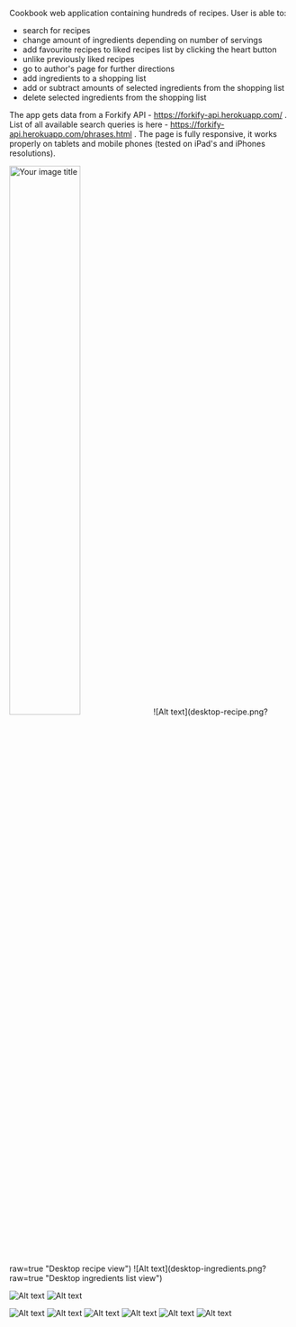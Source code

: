 Cookbook web application containing hundreds of recipes. User is able to:

- search for recipes
- change amount of ingredients depending on number of servings
- add favourite recipes to liked recipes list by clicking the heart button
- unlike previously liked recipes
- go to author's page for further directions
- add ingredients to a shopping list
- add or subtract amounts of selected ingredients from the shopping list
- delete selected ingredients from the shopping list

The app gets data from a Forkify API - https://forkify-api.herokuapp.com/ .
List of all available search queries is here - https://forkify-api.herokuapp.com/phrases.html .
The page is fully responsive, it works properly on tablets and mobile phones (tested on iPad's and iPhones resolutions).

<img src="desktop-home.png" alt="Your image title" width="50%"/>
![Alt text](desktop-recipe.png?raw=true "Desktop recipe view")
![Alt text](desktop-ingredients.png?raw=true "Desktop ingredients list view")

![Alt text](tablet-landscape.png?raw=true "Tablet landsape orientation view") <!-- .element height="50%" width="50%" -->
![Alt text](tablet-portrait.png?raw=true "Tablet portrait orientation view") <!-- .element height="50%" width="50%" -->

![Alt text](phone-portrait-home.png?raw=true "Phone portrait orientation - homepage") <!-- .element height="50%" width="50%" -->
![Alt text](phone-portrait-search.png?raw=true "Phone portrait orientation - recipe search") <!-- .element height="50%" width="50%" -->
![Alt text](phone-portrait-error.png?raw=true "Phone portrait orientation - search error") <!-- .element height="50%" width="50%" -->
![Alt text](phone-portrait-recipe.png?raw=true "Phone portrait orientation - recipe") <!-- .element height="50%" width="50%" -->
![Alt text](phone-portrait-likes.png?raw=true "Phone portrait orientation - popup likes list") <!-- .element height="50%" width="50%" -->
![Alt text](phone-portrait-shopping-list.png?raw=true "Phone portrait orientation - shopping list") <!-- .element height="50%" width="50%" -->









